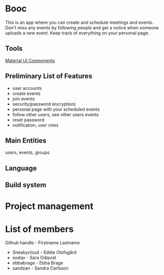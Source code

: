 # Booc
This is an app where you can create and schedule meetings and events. Don't miss any events by following people and get a notice when someone uploads a new event. Keep track of everything on your personal page.

Tools
----------
[Material UI Components](https://mui.com/material-ui/all-components)


Preliminary List of Features
----------
- user accounts
- create events
- join events
- security(password encryption)
- personal page with your scheduled events
- follow other users, see other users events
- reset password
- notification, user roles

Main Entities
----------
users, events, groups

Language
-----------

Build system
-----------

Project management
=======

List of members
=======
Github handle - Firstname Lastname

* Sneakycloud - Eddie Olofsgård
* sodqv - Sara Odqvist
* ebbabrage - Ebba Brage
* sandzan - Sandra Carlsson

